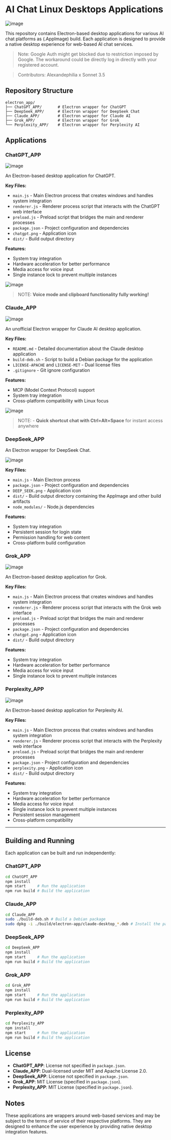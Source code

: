 # AI Chat Linux Desktops Applications
![image](https://github.com/user-attachments/assets/d7944d51-4b52-4496-be44-341be000c865)


This repository contains Electron-based desktop applications for various AI chat platforms as (.AppImage) build. Each application is designed to provide a native desktop experience for web-based AI chat services.

> Note: Google Auth might get blocked due to restriction imposed by Google. The workaround could be directly log in directly with your registered account.

> Contributors: Alexandephilia x Sonnet 3.5

## Repository Structure

```
electron_app/
├── ChatGPT_APP/       # Electron wrapper for ChatGPT
├── DeepSeek_APP/      # Electron wrapper for DeepSeek Chat
├── Claude_APP/        # Electron wrapper for Claude AI
├── Grok_APP/          # Electron wrapper for Grok
└── Perplexity_APP/    # Electron wrapper for Perplexity AI
```

## Applications


### ChatGPT_APP

![image](https://github.com/user-attachments/assets/82b3de05-4881-4442-96f3-456c4ce13d80)


An Electron-based desktop application for ChatGPT.

**Key Files:**
- `main.js` - Main Electron process that creates windows and handles system integration
- `renderer.js` - Renderer process script that interacts with the ChatGPT web interface
- `preload.js` - Preload script that bridges the main and renderer processes
- `package.json` - Project configuration and dependencies
- `chatgpt.png` - Application icon
- `dist/` - Build output directory

**Features:**
- System tray integration
- Hardware acceleration for better performance
- Media access for voice input
- Single instance lock to prevent multiple instances

![image](https://github.com/user-attachments/assets/5031c1be-9230-4f4b-9228-fd80a450ec00)

> NOTE: **Voice mode and clipboard functionality fully working!**

### Claude_APP

![image](https://github.com/user-attachments/assets/14593cce-422b-40a4-8bec-7fd8554af96c)


An unofficial Electron wrapper for Claude AI desktop application.

**Key Files:**
- `README.md` - Detailed documentation about the Claude desktop application
- `build-deb.sh` - Script to build a Debian package for the application
- `LICENSE-APACHE` and `LICENSE-MIT` - Dual license files
- `.gitignore` - Git ignore configuration

**Features:**
- MCP (Model Context Protocol) support
- System tray integration
- Cross-platform compatibility with Linux focus

![image](https://github.com/user-attachments/assets/d135a9b6-e92e-451f-a579-a1c0f2d0f35a)

> NOTE: - **Quick shortcut chat with Ctrl+Alt+Space** for instant access anywhere


### DeepSeek_APP

An Electron wrapper for DeepSeek Chat.

![image](https://github.com/user-attachments/assets/80c92bbb-d6dd-4171-a383-7447242edb1c)

**Key Files:**
- `main.js` - Main Electron process
- `package.json` - Project configuration and dependencies
- `DEEP_SEEK.png` - Application icon
- `dist/` - Build output directory containing the AppImage and other build artifacts
- `node_modules/` - Node.js dependencies

**Features:**
- System tray integration
- Persistent session for login state
- Permission handling for web content
- Cross-platform build configuration


### Grok_APP

![image](https://github.com/user-attachments/assets/f6f8b27a-085c-49b0-8671-2e6bec62ff71)

An Electron-based desktop application for Grok.

**Key Files:**
- `main.js` - Main Electron process that creates windows and handles system integration
- `renderer.js` - Renderer process script that interacts with the Grok web interface
- `preload.js` - Preload script that bridges the main and renderer processes
- `package.json` - Project configuration and dependencies
- `chatgpt.png` - Application icon
- `dist/` - Build output directory

**Features:**
- System tray integration
- Hardware acceleration for better performance
- Media access for voice input
- Single instance lock to prevent multiple instances

### Perplexity_APP

![image](https://github.com/user-attachments/assets/a3ae3815-c5d2-4d48-8294-61b02282fce4)


An Electron-based desktop application for Perplexity AI.

**Key Files:**
- `main.js` - Main Electron process that creates windows and handles system integration
- `renderer.js` - Renderer process script that interacts with the Perplexity web interface
- `preload.js` - Preload script that bridges the main and renderer processes
- `package.json` - Project configuration and dependencies
- `perplexity.png` - Application icon
- `dist/` - Build output directory

**Features:**
- System tray integration
- Hardware acceleration for better performance
- Media access for voice input
- Single instance lock to prevent multiple instances
- Persistent session management
- Cross-platform compatibility


---
## Building and Running

Each application can be built and run independently:

### ChatGPT_APP

```bash
cd ChatGPT_APP
npm install
npm start     # Run the application
npm run build # Build the application
```

### Claude_APP

```bash
cd Claude_APP
sudo ./build-deb.sh # Build a Debian package
sudo dpkg -i ./build/electron-app/claude-desktop_*.deb # Install the package
```

### DeepSeek_APP

```bash
cd DeepSeek_APP
npm install
npm start     # Run the application
npm run build # Build the application
```

### Grok_APP

```bash
cd Grok_APP
npm install
npm start     # Run the application
npm run build # Build the application
```

### Perplexity_APP

```bash
cd Perplexity_APP
npm install
npm start     # Run the application
npm run build # Build the application
```

## License

- **ChatGPT_APP**: License not specified in `package.json`.
- **Claude_APP**: Dual-licensed under MIT and Apache License 2.0.
- **DeepSeek_APP**: License not specified in `package.json`.
- **Grok_APP**: MIT License (specified in `package.json`).
- **Perplexity_APP**: MIT License (specified in `package.json`).

## Notes

These applications are wrappers around web-based services and may be subject to the terms of service of their respective platforms. They are designed to enhance the user experience by providing native desktop integration features.
